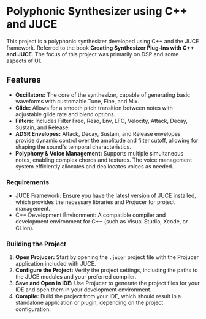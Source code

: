 # Polyphonic Synthesizer using C++ and JUCE

This project is a polyphonic synthesizer developed using C++ and the JUCE framework.
Referred to the book **Creating Synthesizer Plug-Ins with C++ and JUCE**. The focus of this project was primarily on DSP and some aspects of UI.

## Features

- **Oscillators:** The core of the synthesizer, capable of generating basic waveforms with customable Tune, Fine, and Mix.
- **Glide:** Allows for a smooth pitch transition between notes with adjustable glide rate and blend options.
- **Filters:** Includes Filter Freq, Reso, Env, LFO, Velocity, Attack, Decay, Sustain, and Release.
- **ADSR Envelopes:** Attack, Decay, Sustain, and Release envelopes provide dynamic control over the amplitude and filter cutoff, allowing for shaping the sound's temporal characteristics.
- **Polyphony & Voice Management:** Supports multiple simultaneous notes, enabling complex chords and textures. The voice management system efficiently allocates and deallocates voices as needed.

### Requirements

- JUCE Framework: Ensure you have the latest version of JUCE installed, which provides the necessary libraries and Projucer for project management.
- C++ Development Environment: A compatible compiler and development environment for C++ (such as Visual Studio, Xcode, or CLion).

### Building the Project

1. **Open Projucer:** Start by opening the `.jucer` project file with the Projucer application included with JUCE.
2. **Configure the Project:** Verify the project settings, including the paths to the JUCE modules and your preferred compiler.
3. **Save and Open in IDE:** Use Projucer to generate the project files for your IDE and open them in your development environment.
4. **Compile:** Build the project from your IDE, which should result in a standalone application or plugin, depending on the project configuration.
